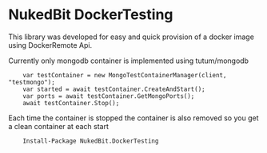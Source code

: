 # NukedBit DockerTesting

This library was developed for easy and quick provision of a docker image using DockerRemote Api.

Currently only mongodb container is implemented using tutum/mongodb

		var testContainer = new MongoTestContainerManager(client, "testmongo");
		var started = await testContainer.CreateAndStart();
		var ports = await testContainer.GetMongoPorts();
		await testContainer.Stop();

Each time the container is stopped the container is also removed so you get a clean container at each start


		Install-Package NukedBit.DockerTesting 